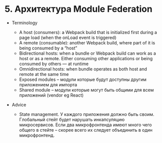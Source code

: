 # 5. Архитектура Module Federation

- Terminology
  - A host (consumers): a Webpack build that is initialized first during a page load (when the onLoad event is triggered)
  - A remote (consumable): another Webpack build, where part of it is being consumed by a “host”
  - Bidirectional hosts: when a bundle or Webpack build can work as a host or as a remote. Either consuming other applications or being consumed by others — at runtime
  - Omnidirectional hosts: when bundle operates as both host and remote at the same time
  - Exposed modules – модули которые будут доступны другим приложением для импорта
  - Shared module – модули которые могут быть общими для всем приложений (vendor eg React)

- Advice
  - State management. У каждого приложения должно быть своим. Глобальный стейт будет нарушать инкапсуляцию микросервисов. Если два микрофронтенда имеют много чего общего в стейте – скорее всего их следует объединить в один микрофронтенд.